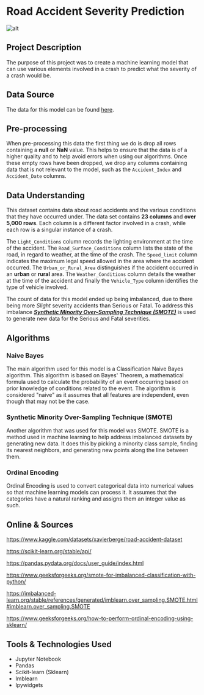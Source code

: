 # Road Accident Severity Prediction

![alt](https://external-content.duckduckgo.com/iu/?u=https%3A%2F%2Fwww.motionpictures.org%2Fwp-content%2Fuploads%2F2017%2F04%2FCars358dd6f1c65330.jpg&f=1&nofb=1&ipt=8eff2967cbe7cfa63b32e69b9bc51d0c054783ee855f82db662bd7e9d547fc1f&ipo=images)
## Project Description
The purpose of this project was to create a machine learning model 
that can use various elements involved in a crash to predict what the severity 
of a crash would be.

## Data Source
The data for this model can be found [here](https://www.kaggle.com/datasets/xavierberge/road-accident-dataset).

## Pre-processing
When pre-processing this data the first thing we do is 
drop all rows containing a **null** or **NaN** value. This helps to ensure that the data 
is of a higher quality and to help avoid errors when using our algorithms. 
Once these empty rows have been dropped, we drop any columns containing data 
that is not relevant to the model, such as the `Accident_Index` and `Accident_Date` columns.

## Data Understanding
This dataset contains data about road accidents and the various conditions that they have occurred under. 
The data set contains **23 columns** and **over 5,000 rows**. Each column is a different factor involved in a crash, 
while each row is a singular instance of a crash.

The `Light_Conditions` column records the lighting environment at the time of the accident.
The `Road_Surface_Conditions` column lists the state of the road, in regard to weather, at the time of the crash.
The `Speed_limit` column indicates the maximum legal speed allowed in the area where the accident occurred.
The `Urban_or_Rural_Area` distinguishes if the accident occurred in an **urban** or **rural** area.
The `Weather_Conditions` column details the weather at the time of the accident and finally 
the `Vehicle_Type` column identifies the type of vehicle involved.

The count of data for this model ended up being imbalanced, 
due to there being more *Slight* severity accidents than Serious or Fatal. To address this imbalance 
***[Synthetic Minority Over-Sampling Technique (SMOTE)](#synthetic-minority-over-sampling-technique-smote)***  is used to generate new data for the Serious and Fatal severities.

## Algorithms
### Naive Bayes
The main algorithm used for this model is a Classification Naive Bayes algorithm. This algorithm is based on Bayes' Theorem, 
a mathematical formula used to calculate the probability of an event occurring 
based on prior knowledge of conditions related to the event. The algorithm is considered "naive" 
as it assumes that all features are independent, even though that may not be the case.
### Synthetic Minority Over-Sampling Technique (SMOTE)
Another algorithm that was used for this model was SMOTE. 
SMOTE is a method used in machine learning to help address imbalanced datasets by generating new data.
It does this by picking a minority class sample, finding its nearest neighbors, 
and generating new points along the line between them.
### Ordinal Encoding
Ordinal Encoding is used to convert categorical data into numerical values so that machine learning models can process it. 
It assumes that the categories have a natural ranking and assigns them an integer value as such.
## Online & Sources
https://www.kaggle.com/datasets/xavierberge/road-accident-dataset

https://scikit-learn.org/stable/api/

https://pandas.pydata.org/docs/user_guide/index.html

https://www.geeksforgeeks.org/smote-for-imbalanced-classification-with-python/

https://imbalanced-learn.org/stable/references/generated/imblearn.over_sampling.SMOTE.html#imblearn.over_sampling.SMOTE

https://www.geeksforgeeks.org/how-to-perform-ordinal-encoding-using-sklearn/
## Tools & Technologies Used
- Jupyter Notebook
- Pandas
- Scikit-learn (Sklearn)
- Imblearn
- Ipywidgets

